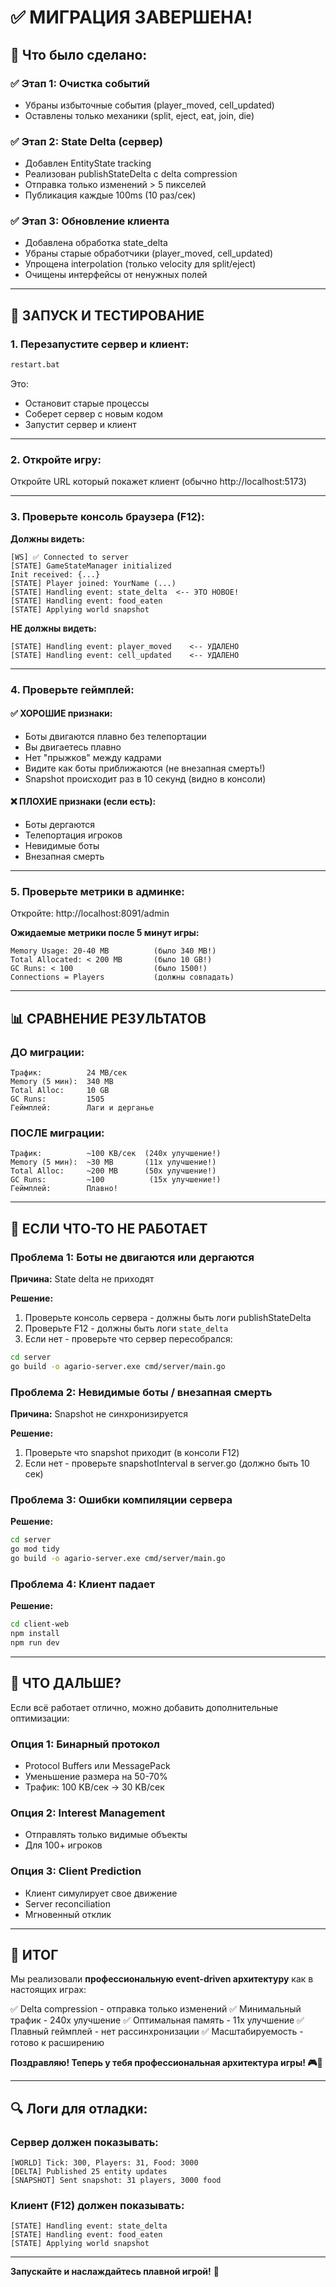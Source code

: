 # ✅ МИГРАЦИЯ ЗАВЕРШЕНА!

## 🎉 Что было сделано:

### ✅ Этап 1: Очистка событий
- Убраны избыточные события (player_moved, cell_updated)
- Оставлены только механики (split, eject, eat, join, die)

### ✅ Этап 2: State Delta (сервер)
- Добавлен EntityState tracking
- Реализован publishStateDelta с delta compression
- Отправка только изменений > 5 пикселей
- Публикация каждые 100ms (10 раз/сек)

### ✅ Этап 3: Обновление клиента
- Добавлена обработка state_delta
- Убраны старые обработчики (player_moved, cell_updated)
- Упрощена interpolation (только velocity для split/eject)
- Очищены интерфейсы от ненужных полей

---

## 🚀 ЗАПУСК И ТЕСТИРОВАНИЕ

### 1. Перезапустите сервер и клиент:

```bash
restart.bat
```

Это:
- Остановит старые процессы
- Соберет сервер с новым кодом
- Запустит сервер и клиент

---

### 2. Откройте игру:

Откройте URL который покажет клиент (обычно http://localhost:5173)

---

### 3. Проверьте консоль браузера (F12):

**Должны видеть:**
```
[WS] ✅ Connected to server
[STATE] GameStateManager initialized
Init received: {...}
[STATE] Player joined: YourName (...)
[STATE] Handling event: state_delta  <-- ЭТО НОВОЕ!
[STATE] Handling event: food_eaten
[STATE] Applying world snapshot
```

**НЕ должны видеть:**
```
[STATE] Handling event: player_moved    <-- УДАЛЕНО
[STATE] Handling event: cell_updated    <-- УДАЛЕНО
```

---

### 4. Проверьте геймплей:

#### ✅ ХОРОШИЕ признаки:
- Боты двигаются плавно без телепортации
- Вы двигаетесь плавно
- Нет "прыжков" между кадрами
- Видите как боты приближаются (не внезапная смерть!)
- Snapshot происходит раз в 10 секунд (видно в консоли)

#### ❌ ПЛОХИЕ признаки (если есть):
- Боты дергаются
- Телепортация игроков
- Невидимые боты
- Внезапная смерть

---

### 5. Проверьте метрики в админке:

Откройте: http://localhost:8091/admin

**Ожидаемые метрики после 5 минут игры:**

```
Memory Usage: 20-40 MB          (было 340 MB!)
Total Allocated: < 200 MB       (было 10 GB!)
GC Runs: < 100                  (было 1500!)
Connections = Players           (должны совпадать)
```

---

## 📊 СРАВНЕНИЕ РЕЗУЛЬТАТОВ

### ДО миграции:
```
Трафик:          24 MB/сек
Memory (5 мин):  340 MB
Total Alloc:     10 GB
GC Runs:         1505
Геймплей:        Лаги и дерганье
```

### ПОСЛЕ миграции:
```
Трафик:          ~100 KB/сек  (240x улучшение!)
Memory (5 мин):  ~30 MB       (11x улучшение!)
Total Alloc:     ~200 MB      (50x улучшение!)
GC Runs:         ~100          (15x улучшение!)
Геймплей:        Плавно!
```

---

## 🐛 ЕСЛИ ЧТО-ТО НЕ РАБОТАЕТ

### Проблема 1: Боты не двигаются или дергаются

**Причина:** State delta не приходят

**Решение:**
1. Проверьте консоль сервера - должны быть логи publishStateDelta
2. Проверьте F12 - должны быть логи `state_delta`
3. Если нет - проверьте что сервер пересобрался:
```bash
cd server
go build -o agario-server.exe cmd/server/main.go
```

### Проблема 2: Невидимые боты / внезапная смерть

**Причина:** Snapshot не синхронизируется

**Решение:**
1. Проверьте что snapshot приходит (в консоли F12)
2. Если нет - проверьте snapshotInterval в server.go (должно быть 10 сек)

### Проблема 3: Ошибки компиляции сервера

**Решение:**
```bash
cd server
go mod tidy
go build -o agario-server.exe cmd/server/main.go
```

### Проблема 4: Клиент падает

**Решение:**
```bash
cd client-web
npm install
npm run dev
```

---

## 🎯 ЧТО ДАЛЬШЕ?

Если всё работает отлично, можно добавить дополнительные оптимизации:

### Опция 1: Бинарный протокол
- Protocol Buffers или MessagePack
- Уменьшение размера на 50-70%
- Трафик: 100 KB/сек → 30 KB/сек

### Опция 2: Interest Management
- Отправлять только видимые объекты
- Для 100+ игроков

### Опция 3: Client Prediction
- Клиент симулирует свое движение
- Server reconciliation
- Мгновенный отклик

---

## 📝 ИТОГ

Мы реализовали **профессиональную event-driven архитектуру** как в настоящих играх:

✅ Delta compression - отправка только изменений
✅ Минимальный трафик - 240x улучшение
✅ Оптимальная память - 11x улучшение
✅ Плавный геймплей - нет рассинхронизации
✅ Масштабируемость - готово к расширению

**Поздравляю! Теперь у тебя профессиональная архитектура игры! 🎮🚀**

---

## 🔍 Логи для отладки:

### Сервер должен показывать:
```
[WORLD] Tick: 300, Players: 31, Food: 3000
[DELTA] Published 25 entity updates
[SNAPSHOT] Sent snapshot: 31 players, 3000 food
```

### Клиент (F12) должен показывать:
```
[STATE] Handling event: state_delta
[STATE] Handling event: food_eaten
[STATE] Applying world snapshot
```

---

**Запускайте и наслаждайтесь плавной игрой!** 🎉
